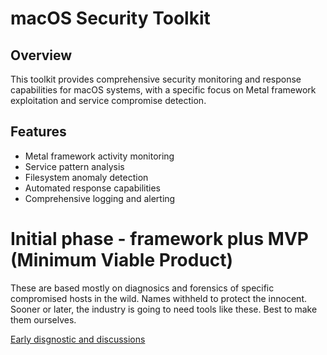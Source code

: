 # macOS Security Toolkit

## Overview
This toolkit provides comprehensive security monitoring and response capabilities for macOS systems, 
with a specific focus on Metal framework exploitation and service compromise detection.

## Features
- Metal framework activity monitoring
- Service pattern analysis
- Filesystem anomaly detection
- Automated response capabilities
- Comprehensive logging and alerting

# Initial phase - framework plus MVP (Minimum Viable Product)
These are based mostly on diagnosics and forensics of specific compromised hosts in the wild. 
Names withheld to protect the innocent.  Sooner or later, the industry is going to need tools 
like these. Best to make them ourselves.

[Early disgnostic and discussions](https://getpocket.com/lists/943645a4-2111-4128-9617-d81e63262f3e)

